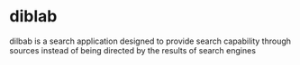 # diblab
dilbab is a search application designed to provide search capability through sources instead of being directed by the results of search engines
